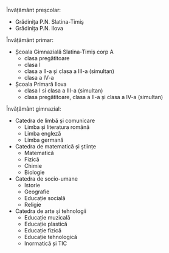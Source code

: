 Învățământ preșcolar:
- Grădinița P.N. Slatina-Timiș
- Grădinița P.N. Ilova

Învățământ primar:
- Școala Gimnazială Slatina-Timiș corp A
  - clasa pregătitoare
  - clasa I
  - clasa a II-a și clasa a III-a (simultan)
  - clasa a IV-a
- Școala Primară Ilova
  - clasa I si clasa a III-a (simultan)
  - clasa pregătitoare, clasa a II-a și clasa a IV-a (simultan)

Învățământ gimnazial:
- Catedra de limbă și comunicare
  - Limba și literatura română
  - Limba engleză
  - Limba germană
- Catedra de matematică și științe
  - Matematică
  - Fizică
  - Chimie
  - Biologie
- Catedra de socio-umane
  - Istorie
  - Geografie
  - Educație socială
  - Religie
- Catedra de arte și tehnologii
  - Educație muzicală
  - Educație plastică
  - Educație fizică
  - Educație tehnologică
  - Inormatică și TIC
